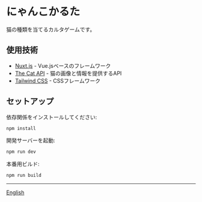 # にゃんこかるた

猫の種類を当てるカルタゲームです。

## 使用技術
- [Nuxt.js](https://nuxt.com/) - Vue.jsベースのフレームワーク
- [The Cat API](https://thecatapi.com/) - 猫の画像と情報を提供するAPI
- [Tailwind CSS](https://tailwindcss.com/) - CSSフレームワーク

## セットアップ

依存関係をインストールしてください:

```bash
npm install
```

開発サーバーを起動:

```bash
npm run dev
```

本番用ビルド:

```bash
npm run build
```

---

[English](./README.en.md)
